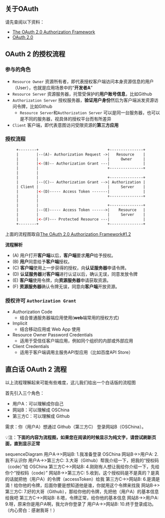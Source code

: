 ## 关于OAuth

请先查阅以下资料：

- [The OAuth 2.0 Authorization Framework](https://tools.ietf.org/html/rfc6749)
- [OAuth 2.0](https://oauth.net/2/)

## OAuth 2 的授权流程

### 参与的角色

- `Resource Owner` 资源所有者，即代表授权客户端访问本身资源信息的用户（User），也就是应用场景中的“**开发者A**”
- `Resource Server` 资源服务器，托管受保护的**用户账号信息**，比如Github
- `Authorization Server` 授权服务器，**验证用户身份**然后为客户端派发资源访问令牌，比如Github
  - `Resource Server`和`Authorization Server` 可以是同一台服务器，也可以是不同的服务器，视具体的授权平台而有所差异
- `Client` 客户端，即代表意图访问受限资源的**第三方应用**

### 授权流程
```html
     +--------+                               +---------------+
     |        |--(A)- Authorization Request ->|   Resource    |
     |        |                               |     Owner     |
     |        |<-(B)-- Authorization Grant ---|               |
     |        |                               +---------------+
     |        |
     |        |                               +---------------+
     |        |--(C)-- Authorization Grant -->| Authorization |
     | Client |                               |     Server    |
     |        |<-(D)----- Access Token -------|               |
     |        |                               +---------------+
     |        |
     |        |                               +---------------+
     |        |--(E)----- Access Token ------>|    Resource   |
     |        |                               |     Server    |
     |        |<-(F)--- Protected Resource ---|               |
     +--------+                               +---------------+
```

上面的流程图取自[The OAuth 2.0 Authorization Framework#1.2](https://tools.ietf.org/html/rfc6749#section-1.2)

**流程解析**

- (A)  用户打开**客户端**以后，**客户端**要求**用户**给予授权。
- (B)  **用户**同意给予**客户端**授权。
- (C)  **客户端**使用上一步获得的授权，向**认证服务器**申请令牌。
- (D)  **认证服务器**对**客户端**进行认证以后，确认无误，同意发放令牌
- (E)  **客户端**使用令牌，向**资源服务器**申请获取资源。
- (F)  **资源服务器**确认令牌无误，同意向**客户端**开放资源。

### 授权许可 `Authorization Grant`

- Authorization Code
  - 结合普通服务器端应用使用(**web**端常用的授权方式)
- Implicit
  - 结合移动应用或 Web App 使用
- Resource Owner Password Credentials
  - 适用于受信任客户端应用，例如同个组织的内部或外部应用
- Client Credentials
  - 适用于客户端调用主服务API型应用（比如百度API Store）
  
## 直白话 OAuth 2 流程

以上流程理解起来可能有些难度，这儿我们给出一个白话版的流程图

首先引入三个角色：
- 用户A：可以理解成你自己
- 网站B：可以理解成 OSChina
- 第三方C：可以理解成 Github

需求：你（用户A）想通过 Github（第三方C） 登录网站B（OSChina）。

:bulb:注：**下面的内容为流程图，如果您在阅读的时候显示为纯文字，请尝试刷新页面，直到显示正常**

<div class="mermaid">
    sequenceDiagram
      用户A->>网站B: 1.我准备登录 OSChina
      网站B->>用户A: 2.我不认识你
      用户A->>第三方C: 3.大哥（Github）帮我介绍一下，把我的“授权码（code）”给 OSChina
      第三方C->>网站B: 4.刚刚有人想让我给你介绍一下，先给你个“授权码（code）”
      网站B->>第三方C: 5.收到，这个授权码是不是真的？是真的话就把他（用户A）的令牌（accessToken）给我
      第三方C->>网站B: 6.是滴是滴！给你他的令牌，后面你要是想知道他是谁，你就用这个令牌来找我
      网站B->>第三方C: 7.好的大哥（Github），那给你他的令牌，先把他（用户A）的基本信息给我吧
      第三方C->>网站B: 8.嗯，令牌正常，给你他的基本信息
      网站B->>用户A: 9.呀，原来你是用户A啊，我允许你登录了
      用户A->>网站B: 10.终于登录成功。（内心旁白：感谢我哥！）
</div>
